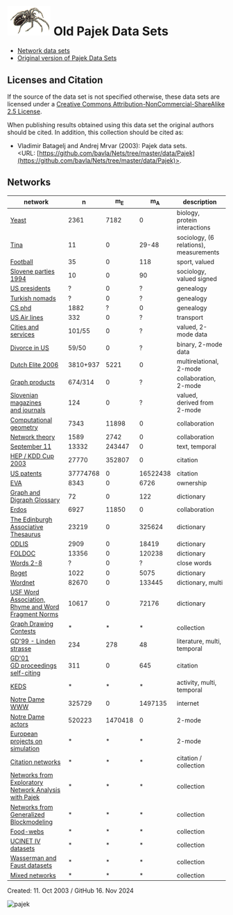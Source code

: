 
  

# <img src="pajek.gif" width=100>   Old Pajek Data Sets 

  * [Network data sets](https://github.com/bavla/Nets/tree/master/data)
  * [Original version of Pajek Data Sets](http://vlado.fmf.uni-lj.si/pub/networks/data/default.htm) 


## Licenses and Citation 


If the source of the data set is not specified otherwise, these data sets are licensed under a
[Creative Commons Attribution-NonCommercial-ShareAlike 2.5 License](http://creativecommons.org/licenses/by-nc-sa/2.5/).

When publishing results obtained using this data set the original authors should be cited.  In addition, this collection should be cited as:
  * Vladimir Batagelj  and Andrej Mrvar (2003): Pajek data sets.<br> <URL: [https://github.com/bavla/Nets/tree/master/data/Pajek](https://github.com/bavla/Nets/tree/master/data/Pajek)>.

## Networks 


| network  | n  | m<sub>E</sub> | m<sub>A</sub> | description |
| ------------------- | ------ | ------- | -------- | ------------------------- |
|[Yeast](./bio/Yeast/Yeast.md) |  2361 | 7182 | 0  | biology,<br>protein interactions |
|[Tina](./soc/Tina/Tina.md) |  11 |  0 |  29-48 | sociology, (6 relations),<br>measurements |
|[Football](./sport/Football.md) |  35 |  0 |  118 | sport, valued |
|[Slovene parties 1994](./soc/Samo/Stranke94.md) |   10 |  0 |  90 | sociology, valued signed |
|[US presidents](./ged/PRESDNTS.GED) |  ?  |  0 |   ?  | genealogy |
|[Turkish nomads](./ged/P-TUR.GED) |  ?  |  0 |  ?  | genealogy |
|[CS phd](./ged/CSphd.ZIP) |  1882 |  ?  |  0 | genealogy |
|[US Air lines](http://vlado.fmf.uni-lj.si/pub/networks/data/mix/USAir97.net) |    332 |       0 |  ?  | transport |
|[Cities and services](https://github.com/bavla/Nets/raw/refs/heads/master/data/Pajek/2mode/cities.zip) |  101/55 |      0 |  ?  | valued, 2-mode data|
|[Divorce in US](./2mode/divorce.net) |  59/50 |      0 |   ?  | binary, 2-mode data|
|[Dutch Elite 2006](./2mode/DutchElite.md) |    3810+937 |   5221 |      0 | multirelational, 2-mode |
|[Graph products](./2mode/sandi/Sandi.md) |  674/314 |      0 |   ?  | collaboration, 2-mode |
|[Slovenian magazines<br> and journals](./2mode/journals.md) |    124 |      0 |  ?  | valued,<br>derived from 2-mode|
|[Computational geometry](http://vlado.fmf.uni-lj.si/pub/networks/data/collab/geom.htm) |  7343 |  11898 |  0 | collaboration |
|[Network theory](http://vlado.fmf.uni-lj.si/pub/networks/data/collab/netscience.htm) |  1589 |  2742 |  0 | collaboration |
|[September 11](http://vlado.fmf.uni-lj.si/pub/networks/data/CRA/terror.htm) |  13332 |  243447 |      0 | text, temporal |
|[HEP / KDD Cup 2003](http://vlado.fmf.uni-lj.si/pub/networks/data/hep-th/hep-th.htm) |  27770 |  352807 |      0 | citation |
|[US patents](http://vlado.fmf.uni-lj.si/pub/networks/data/patents/Patents.htm) |  37774768 |      0 |  16522438 | citation |
|[EVA](http://vlado.fmf.uni-lj.si/pub/networks/data/econ/Eva/Eva.htm) |  8343 |      0 |  6726 | ownership|
|[Graph and Digraph Glossary](http://vlado.fmf.uni-lj.si/pub/networks/data/DIC/TG/glossTG.htm) |      72 |      0 |    122 | dictionary |
|[Erdos](http://vlado.fmf.uni-lj.si/pub/networks/data/Erdos/Erdos02.net) |   6927 |  11850 |      0 | collaboration |
|[The Edinburgh Associative Thesaurus](http://vlado.fmf.uni-lj.si/pub/networks/data/dic/eat/Eat.htm) |   23219 |      0 |  325624 | dictionary |
|[ODLIS](http://vlado.fmf.uni-lj.si/pub/networks/data/dic/odlis/Odlis.htm) |   2909 |      0 |  18419 | dictionary |
|[FOLDOC](http://vlado.fmf.uni-lj.si/pub/networks/data/dic/foldoc/foldoc.htm) |  13356 |      0 |  120238 | dictionary |
|[Words 2-8](http://vlado.fmf.uni-lj.si/pub/networks/data/dic/knuth/dic28.zip) |  ?  |      0 |   ?  | close words |
|[Roget](http://vlado.fmf.uni-lj.si/pub/networks/data/dic/roget/Roget.htm) |   1022 |      0 |   5075 | dictionary |
|[Wordnet](http://vlado.fmf.uni-lj.si/pub/networks/data/dic/Wordnet/Wordnet.htm) |  82670 |      0 |  133445 | dictionary, multi |
|[USF Word Association,<br>Rhyme and Word Fragment Norms](http://vlado.fmf.uni-lj.si/pub/networks/data/dic/fa/FreeAssoc.htm) |  10617 |      0 |  72176 | dictionary |
|[Graph Drawing Contests](http://vlado.fmf.uni-lj.si/pub/networks/data/GD/GD.htm) |  *  |  *  |  *  | collection |
|[GD'99 - Linden strasse](http://vlado.fmf.uni-lj.si/pub/networks/data/GD/a99m.zip) |  234 |   278 |    48 | literature, multi, temporal|
|[GD'01<br>GD proceedings self-citing](http://vlado.fmf.uni-lj.si/pub/networks/data/GD/a01.zip) |  311 |      0 |   645 | citation|
|[KEDS](http://vlado.fmf.uni-lj.si/pub/networks/data/KEDS/KEDS.htm) |    *  |    *  |    *  | activity, multi, temporal|
|[Notre Dame WWW](http://vlado.fmf.uni-lj.si/pub/networks/data/ND/NDnets.htm) |  325729 |      0 |  1497135 | internet|
|[Notre Dame actors](http://vlado.fmf.uni-lj.si/pub/networks/data/ND/NDnets.htm) |  520223 |  1470418 |  0 | 2-mode|
|[European projects on simulation](https://github.com/bavla/Nets/blob/master/data/Pajek/SimPro.zip) |  *  |  *  |  *  | 2-mode|
|[Citation networks](http://vlado.fmf.uni-lj.si/pub/networks/data/cite/default.htm) |   *  |   *  |   *  | citation / collection|
|[Networks from<br>Exploratory Network Analysis with Pajek](./esna/README.md) |  *  |   *  |   *  | collection|
|[Networks from Generalized Blockmodeling](http://vlado.fmf.uni-lj.si/pub/networks/data/GBM/default.htm) |   *  |   *  |   *  | collection|
|[Food-webs](./bio/FoodWeb/FoodWeb.md) |  *  |  *  |   *  | collection |
|[UCINET IV datasets](./ucinet/README.md) |      *  |      *  |      *  | collection|
|[Wasserman and Faust datasets](http://vlado.fmf.uni-lj.si/pub/networks/data/WaFa/default.htm) |      *  |      *  |      *  | collection |
|[Mixed networks](http://vlado.fmf.uni-lj.si/pub/networks/data/mix/mixed.htm) |      *  |      *  |      *  | collection |


Created: 11. Oct 2003 / GitHub 16. Nov 2024

![pajek](https://github.com/user-attachments/assets/bb2bfee6-ca10-495c-9a9d-f81842828ca2)


